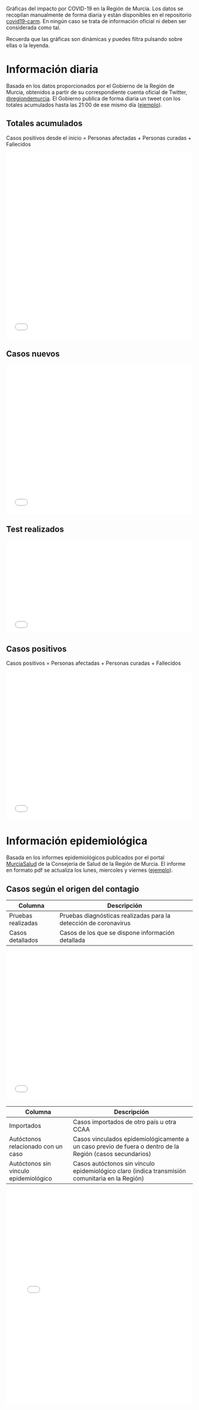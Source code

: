 Gráficas del impacto por COVID-19 en la Región de Murcia. Los datos se recopilan manualmente de forma diaria y están disponibles en el repositorio [covid19-carm](https://github.com/edumardo/covid19-carm). En ningún caso se trata de información oficial ni deben ser considerada como tal.

Recuerda que las gráficas son dinámicas y puedes filtra pulsando sobre ellas o la leyenda.

# Información diaria

Basada en los datos proporcionados por el Gobierno de la Región de Murcia, obtenidos a partir de su correspondiente cuenta oficial de Twitter, [@regiondemurcia](https://twitter.com/regiondemurcia). El Gobierno publica de forma diaria un tweet con los totales acumulados hasta las 21:00 de ese mismo día ([ejemplo](https://twitter.com/regiondemurcia/status/1243630437232246785)).

## Totales acumulados

Casos positivos desde el inicio = Personas afectadas + Personas curadas + Fallecidos

<iframe title="" aria-label="Interactive line chart" id="datawrapper-chart-IMsHn" src="//datawrapper.dwcdn.net/IMsHn/12/" scrolling="no" frameborder="0" style="width: 0; min-width: 100% !important; border: none;" height="500"></iframe><script type="text/javascript">!function(){"use strict";window.addEventListener("message",function(a){if(void 0!==a.data["datawrapper-height"])for(var e in a.data["datawrapper-height"]){var t=document.getElementById("datawrapper-chart-"+e)||document.querySelector("iframe[src*='"+e+"']");t&&(t.style.height=a.data["datawrapper-height"][e]+"px")}})}();
</script>

## Casos nuevos

<iframe title="" aria-label="Stacked Column Chart" id="datawrapper-chart-x5IaJ" src="//datawrapper.dwcdn.net/x5IaJ/12/" scrolling="no" frameborder="0" style="width: 0; min-width: 100% !important; border: none;" height="400"></iframe><script type="text/javascript">!function(){"use strict";window.addEventListener("message",function(a){if(void 0!==a.data["datawrapper-height"])for(var e in a.data["datawrapper-height"]){var t=document.getElementById("datawrapper-chart-"+e)||document.querySelector("iframe[src*='"+e+"']");t&&(t.style.height=a.data["datawrapper-height"][e]+"px")}})}();
</script>

## Test realizados

<iframe title="" aria-label="Column Chart" id="datawrapper-chart-mH9hb" src="//datawrapper.dwcdn.net/mH9hb/2/" scrolling="no" frameborder="0" style="width: 0; min-width: 100% !important; border: none;" height="250"></iframe><script type="text/javascript">!function(){"use strict";window.addEventListener("message",function(a){if(void 0!==a.data["datawrapper-height"])for(var e in a.data["datawrapper-height"]){var t=document.getElementById("datawrapper-chart-"+e)||document.querySelector("iframe[src*='"+e+"']");t&&(t.style.height=a.data["datawrapper-height"][e]+"px")}})}();
</script>

## Casos positivos

Casos positivos = Personas afectadas + Personas curadas + Fallecidos

<iframe title="" aria-label="Interactive area chart" id="datawrapper-chart-37HLf" src="//datawrapper.dwcdn.net/37HLf/1/" scrolling="no" frameborder="0" style="width: 0; min-width: 100% !important; border: none;" height="400"></iframe><script type="text/javascript">!function(){"use strict";window.addEventListener("message",function(a){if(void 0!==a.data["datawrapper-height"])for(var e in a.data["datawrapper-height"]){var t=document.getElementById("datawrapper-chart-"+e)||document.querySelector("iframe[src*='"+e+"']");t&&(t.style.height=a.data["datawrapper-height"][e]+"px")}})}();
</script>

# Información epidemiológica

Basada en los informes epidemiológicos publicados por el portal [MurciaSalud](http://www.murciasalud.es/pagina.php?id=458869) de la Consejería de Salud de la Región de Murcia. El informe en formato pdf se actualiza los lunes, miercoles y viernes ([ejemplo](http://www.murciasalud.es/archivo.php?id=458891)).

## Casos según el origen del contagio

|Columna| Descripción |
|-------|-------------|
| Pruebas realizadas | Pruebas diagnósticas realizadas para la detección de coronavirus |
| Casos detallados |  Casos de los que se dispone información detallada |

<iframe title="" aria-label="Interactive line chart" id="datawrapper-chart-DGmKZ" src="//datawrapper.dwcdn.net/DGmKZ/5/" scrolling="no" frameborder="0" style="width: 0; min-width: 100% !important; border: none;" height="400"></iframe><script type="text/javascript">!function(){"use strict";window.addEventListener("message",function(a){if(void 0!==a.data["datawrapper-height"])for(var e in a.data["datawrapper-height"]){var t=document.getElementById("datawrapper-chart-"+e)||document.querySelector("iframe[src*='"+e+"']");t&&(t.style.height=a.data["datawrapper-height"][e]+"px")}})}();
</script>

|Columna| Descripción |
|-------|-------------|
| Importados | Casos importados de otro país u otra CCAA |
| Autóctonos relacionado con un caso | Casos vinculados epidemiológicamente a un caso previo de fuera o dentro de la Región (casos secundarios) |
| Autóctonos sin vinculo epidemiológico | Casos autóctonos sin vínculo epidemiológico claro (indica transmisión comunitaria en la Región) |

<iframe title="" aria-label="Stacked Column Chart" id="datawrapper-chart-hLp09" src="//datawrapper.dwcdn.net/hLp09/3/" scrolling="no" frameborder="0" style="width: 0; min-width: 100% !important; border: none;" height="579"></iframe><script type="text/javascript">!function(){"use strict";window.addEventListener("message",function(a){if(void 0!==a.data["datawrapper-height"])for(var e in a.data["datawrapper-height"]){var t=document.getElementById("datawrapper-chart-"+e)||document.querySelector("iframe[src*='"+e+"']");t&&(t.style.height=a.data["datawrapper-height"][e]+"px")}})}();
</script>